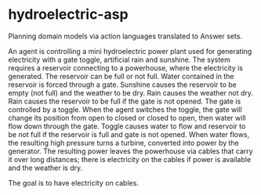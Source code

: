 # hydroelectric-asp

Planning domain models via action languages translated to Answer sets.

An agent is controlling a mini hydroelectric power plant used for generating electricity with a gate toggle, artificial rain and sunshine. 
The system requires a reservoir connecting to a powerhouse, where the electricity is generated.
The reservoir can be full or not full. Water contained in the reservoir is forced through a gate.
Sunshine causes the reservoir to be empty (not full) and the weather to be dry. 
Rain causes the weather not dry.
Rain causes the reservoir to be full if the gate is not opened. 
The gate is controlled by a toggle. When the agent switches the toggle, 
the gate will change its position from open to closed or closed to open, 
then water will flow down through the gate. 
Toggle causes water to flow and reservoir to be not full if the reservoir is full and gate is not opened. 
When water flows, the resulting high pressure turns a turbine, converted into power by the generator. 
The resulting power leaves the powerhouse via cables that carry it over long distances; 
there is electricity on the cables if power is available and the weather is dry. 

The goal is to have electricity on cables.
